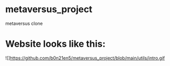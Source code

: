 # metaversus_project
metaversus clone


# Website looks like this:
![]https://github.com/b0n21en5/metaversus_project/blob/main/utils/intro.gif
